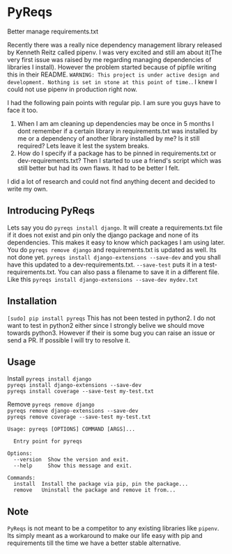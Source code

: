 # PyReqs
Better manage requirements.txt

Recently there was a really nice dependency management library released by Kenneth Reitz called pipenv. I was very excited and still am about it(The very first issue was raised by me regarding managing dependencies of libraries I install). However the problem started because of pipfile writing this in their README. `WARNING: This project is under active design and development. Nothing is set in stone at this point of time.`. I knew I could not use pipenv in production right now.

I had the following pain points with regular pip. I am sure you guys have to face it too. 

1. When I am am cleaning up dependencies may be once in 5 months I dont remember if a certain library in requirements.txt was installed by me or a dependency of another library installed by me? Is it still required? Lets leave it lest the system breaks.
2. How do I specify if a package has to be pinned in requirements.txt or dev-requirements.txt? Then I started to use a friend's script which was still better but had its own flaws. It had to be better I felt.

I did a lot of research and could not find anything decent and decided to write my own. 


## Introducing PyReqs

Lets say you do `pyreqs install django`. It will create a requirements.txt file if it does not exist and pin only the django package and none of its dependencies. This makes it easy to know which packages I am using later. You do `pyreqs remove django` and requirements.txt is updated as well. 
Its not done yet. `pyreqs install django-extensions --save-dev` and you shall have this updated to a dev-requirements.txt. `--save-test` puts it in a test-requirements.txt. You can also pass a filename to save it in a different file. Like this
`pyreqs install django-extensions --save-dev mydev.txt`

## Installation
`[sudo] pip install pyreqs`
This has not been tested in python2. I do not want to test in python2 either since I strongly belive we should move towards python3. However if their is some bug you can raise an issue or send a PR. If possible I will try to resolve it.

## Usage
Install
`pyreqs install django` <br>
`pyreqs install django-extensions --save-dev`<br>
`pyreqs install coverage --save-test my-test.txt`<br>

Remove
`pyreqs remove django`<br>
`pyreqs remove django-extensions --save-dev`<br>
`pyreqs remove coverage --save-test my-test.txt`<br>

```
Usage: pyreqs [OPTIONS] COMMAND [ARGS]...

  Entry point for pyreqs

Options:
  --version  Show the version and exit.
  --help     Show this message and exit.

Commands:
  install  Install the package via pip, pin the package...
  remove   Uninstall the package and remove it from...
  ```
## Note
`PyReqs` is not meant to be a competitor to any existing libraries like `pipenv`. Its simply meant as a workaround to make our life easy with pip and requirements till the time we have a better stable alternative.

